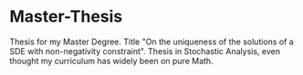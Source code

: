 # Master-Thesis
Thesis for my Master Degree. Title "On the uniqueness of the solutions of a SDE with non-negativity constraint". Thesis in Stochastic Analysis, even thought my curriculum has widely been on pure Math.

